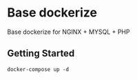 # Base dockerize

Base dockerize for NGINX + MYSQL + PHP

## Getting Started
```
docker-compose up -d
```
